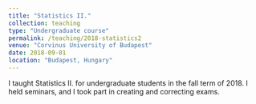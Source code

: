 ```yaml
---
title: "Statistics II."
collection: teaching
type: "Undergraduate course"
permalink: /teaching/2018-statistics2
venue: "Corvinus University of Budapest"
date: 2018-09-01
location: "Budapest, Hungary"
---
```


I taught Statistics II. for undergraduate students in the fall term of 2018. I held seminars, and I took part in creating and correcting exams.
<!--
Heading 1
======

Heading 2
======

Heading 3
======
-->
